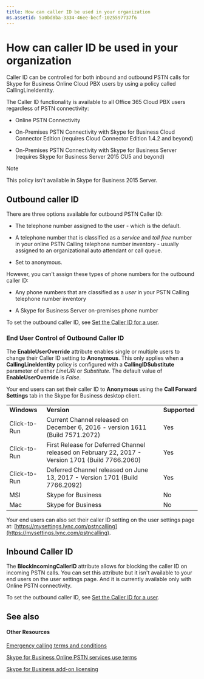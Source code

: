 ```yaml
---
title: How can caller ID be used in your organization
ms.assetid: 5a0bd8ba-3334-46ee-becf-1025597737f6
---
```



# How can caller ID be used in your organization

Caller ID can be controlled for both inbound and outbound PSTN calls for Skype for Business Online Cloud PBX users by using a policy called CallingLineIdentity.
  
    
    

The Caller ID functionality is available to all Office 365 Cloud PBX users regardless of PSTN connectivity:
- Online PSTN Connectivity
    
  
- On-Premises PSTN Connectivity with Skype for Business Cloud Connector Edition (requires Cloud Connector Edition 1.4.2 and beyond)
    
  
- On-Premises PSTN Connectivity with Skype for Business Server (requires Skype for Business Server 2015 CU5 and beyond)
    
  

> [!NOTE]
> This policy isn't available in Skype for Business 2015 Server. 
  
    
    


## Outbound caller ID

There are three options available for outbound PSTN Caller ID:
  
    
    

- The telephone number assigned to the user - which is the default.
    
  
- A telephone number that is classified as a  *service*  and *toll free*  number in your online PSTN Calling telephone number inventory - usually assigned to an organizational auto attendant or call queue.
    
  
- Set to anonymous.
    
  
However, you can't assign these types of phone numbers for the outbound caller ID:
  
    
    

- Any phone numbers that are classified as a  *user*  in your PSTN Calling telephone number inventory
    
  
- A Skype for Business Server on-premises phone number
    
  
To set the outbound caller ID, see  [Set the Caller ID for a user](set-the-caller-id-for-a-user.md).
  
    
    

### End User Control of Outbound Caller ID

The **EnableUserOverride** attribute enables single or multiple users to change their Caller ID setting to **Anonymous**. This only applies when a **CallingLineIdentity** policy is configured with a **CallingIDSubstitute** parameter of either _LineURI_ or _Substitute_. The default value of **EnableUserOverride** is _False_.
  
    
    
Your end users can set their caller ID to **Anonymous** using the **Call Forward Settings** tab in the Skype for Business desktop client.
  
    
    

||||
|:-----|:-----|:-----|
|**Windows** <br/> |**Version** <br/> |**Supported** <br/> |
|Click-to-Run  <br/> |Current Channel released on December 6, 2016 - version 1611 (Build 7571.2072)  <br/> |Yes  <br/> |
|Click-to-Run  <br/> |First Release for Deferred Channel released on February 22, 2017 - Version 1701 (Build 7766.2060)  <br/> |Yes  <br/> |
|Click-to-Run  <br/> |Deferred Channel released on June 13, 2017 - Version 1701 (Build 7766.2092)  <br/> |Yes  <br/> |
|MSI  <br/> |Skype for Business  <br/> |No  <br/> |
|Mac  <br/> |Skype for Business  <br/> |No  <br/> |
   
Your end users can also set their caller ID setting on the user settings page at:  [https://mysettings.lync.com/pstncalling](https://mysettings.lync.com/pstncalling).
  
    
    

## Inbound Caller ID

The **BlockIncomingCallerID** attribute allows for blocking the caller ID on incoming PSTN calls. You can set this attribute but it isn't available to your end users on the user settings page. And it is currently available only with Online PSTN connectivity.
  
    
    
To set the outbound caller ID, see  [Set the Caller ID for a user](set-the-caller-id-for-a-user.md).
  
    
    

## See also


#### Other Resources


  
    
    
 [Emergency calling terms and conditions](emergency-calling-terms-and-conditions.md)
  
    
    
 [Skype for Business Online PSTN services use terms](skype-for-business-online-pstn-services-use-terms.md)
  
    
    
 [Skype for Business add-on licensing](skype-for-business-add-on-licensing.md)
